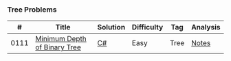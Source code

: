### Tree Problems

| # | Title | Solution | Difficulty | Tag | Analysis |
|---| ----- | -------- | ---------- | --- | -------- |
|0111|[Minimum Depth of Binary Tree](https://leetcode.com/problems/minimum-depth-of-binary-tree/description/)|[C#](https://github.com/FrancoFernando/leetcode/blob/main/Tree/0111.Minimum-Depth-of-Binary-Tree/Solution.cs)|Easy|Tree|[Notes](https://github.com/FrancoFernando/leetcode/blob/main/String/0111.Minimum-Depth-of-Binary-Tree/notes.md)|
